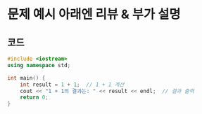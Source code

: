 # 문제 예시 아래엔 리뷰 & 부가 설명

## 코드

```cpp
#include <iostream>
using namespace std;

int main() {
    int result = 1 + 1;  // 1 + 1 계산
    cout << "1 + 1의 결과는: " << result << endl;  // 결과 출력
    return 0;
}

